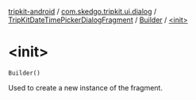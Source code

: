 [tripkit-android](../../../index.md) / [com.skedgo.tripkit.ui.dialog](../../index.md) / [TripKitDateTimePickerDialogFragment](../index.md) / [Builder](index.md) / [&lt;init&gt;](./-init-.md)

# &lt;init&gt;

`Builder()`

Used to create a new instance of the fragment.


